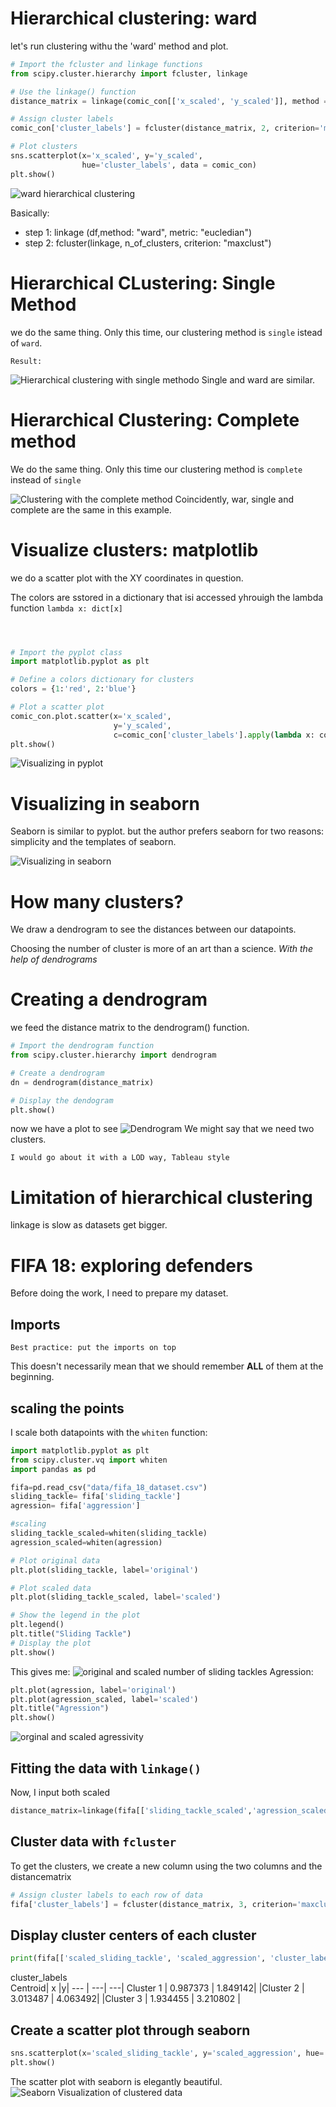 # Hierarchical clustering: ward
let's run clustering withu the 'ward' method and plot.

```python
# Import the fcluster and linkage functions
from scipy.cluster.hierarchy import fcluster, linkage

# Use the linkage() function
distance_matrix = linkage(comic_con[['x_scaled', 'y_scaled']], method = "ward", metric = 'euclidean')

# Assign cluster labels
comic_con['cluster_labels'] = fcluster(distance_matrix, 2, criterion='maxclust')

# Plot clusters
sns.scatterplot(x='x_scaled', y='y_scaled', 
                hue='cluster_labels', data = comic_con)
plt.show()
```
![ward hierarchical clustering](img/Figure_1.svg)

Basically:
- step 1: linkage (df,method: "ward", metric: "eucledian")
- step 2: fcluster(linkage, n_of_clusters, criterion: "maxclust")

# Hierarchical CLustering: Single Method
we do the same thing. Only this time, our clustering method is `single` istead of `ward`.

    Result:
![Hierarchical clustering with single methodo](img/Figure_2.svg)
Single and ward are similar.
# Hierarchical Clustering: Complete method
We do the same thing. Only this time our clustering method is `complete` instead of `single`

![Clustering with the complete method](img/Figure_3.svg)
Coincidently, war, single and complete are the same in this example.

# Visualize clusters: matplotlib
we do a scatter plot with the XY coordinates in question.

The colors are sstored in a dictionary that isi accessed yhrouigh the lambda function `lambda x: dict[x]`

```python



# Import the pyplot class
import matplotlib.pyplot as plt 

# Define a colors dictionary for clusters
colors = {1:'red', 2:'blue'}

# Plot a scatter plot
comic_con.plot.scatter(x='x_scaled', 
                	   y='y_scaled',
                	   c=comic_con['cluster_labels'].apply(lambda x: colors[x])) #we defined the color names ina dictionary, then put it in a lambda funcction
plt.show()
```
![Visualizing in pyplot](img/Figure_4.svg)
# Visualizing in seaborn

Seaborn is similar to pyplot. but the author prefers seaborn for two reasons: simplicity and the templates of seaborn.

![Visualizing in seaborn](img/Figure_5.svg)

# How many clusters?
We draw a dendrogram to see the distances between our datapoints.

Choosing the number of cluster is more of an art than a science. *With the help of dendrograms*

# Creating a dendrogram
we feed the distance matrix to the dendrogram() function.
```python
# Import the dendrogram function
from scipy.cluster.hierarchy import dendrogram

# Create a dendrogram
dn = dendrogram(distance_matrix)

# Display the dendogram
plt.show()
```

now we have a plot to see
![Dendrogram](img/Figure_6.svg)
We might say that we need two clusters.

    I would go about it with a LOD way, Tableau style
# Limitation of hierarchical clustering
linkage is slow as datasets get bigger.
# FIFA 18: exploring defenders
Before doing the work, I need to prepare my dataset.
## Imports
    Best practice: put the imports on top
This doesn't necessarily mean that we should remember **ALL** of them at the beginning.
## scaling the points
I scale both datapoints with the `whiten` function:
```python
import matplotlib.pyplot as plt
from scipy.cluster.vq import whiten
import pandas as pd

fifa=pd.read_csv("data/fifa_18_dataset.csv")
sliding_tackle= fifa['sliding_tackle']
agression= fifa['aggression']

#scaling
sliding_tackle_scaled=whiten(sliding_tackle)
agression_scaled=whiten(agression)

# Plot original data
plt.plot(sliding_tackle, label='original')

# Plot scaled data
plt.plot(sliding_tackle_scaled, label='scaled')

# Show the legend in the plot
plt.legend()
plt.title("Sliding Tackle")
# Display the plot
plt.show()
```
This gives me:
![original and scaled number of sliding tackles](img/Figure_7.png)
Agression:
```python
plt.plot(agression, label='original')
plt.plot(agression_scaled, label='scaled')
plt.title("Agression")
plt.show()  
```
![orginal and scaled agressivity](img/Figure_8.png)
## Fitting the data with `linkage()`
Now, I input both scaled
```python
distance_matrix=linkage(fifa[['sliding_tackle_scaled','agression_scaled']],"ward") 
```
## Cluster data with `fcluster`
To get the clusters, we create a new column using the two columns and the distancematrix
```python
# Assign cluster labels to each row of data
fifa['cluster_labels'] = fcluster(distance_matrix, 3, criterion='maxclust')
```
## Display cluster centers of each cluster
```python
print(fifa[['scaled_sliding_tackle', 'scaled_aggression', 'cluster_labels']].groupby('cluster_labels').mean())
```
cluster_labels                                         
Centroid| x |y|
--- | ---| ---|
Cluster 1   | 0.987373   |       1.849142|
|Cluster 2 |                           3.013487        |  4.063492|
|Cluster 3  |                          1.934455  |        3.210802 |
## Create a scatter plot through seaborn
```python
sns.scatterplot(x='scaled_sliding_tackle', y='scaled_aggression', hue='cluster_labels', data=fifa)
plt.show()
```
The scatter plot with seaborn is elegantly beautiful.
![Seaborn Visualization of clustered data](img/Figure_9.png)